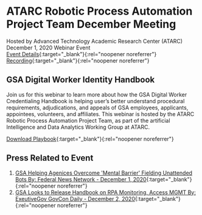 # ATARC Robotic Process Automation Project Team	December Meeting
Hosted by Advanced Technology Academic Research Center (ATARC) 
December 1, 2020
Webinar Event  
[Event Details](https://www.eventbrite.com/e/webinar-gsa-digital-worker-credentialing-handbook-tickets-131421714887){:target="_blank"}{:rel="noopener noreferrer"}</br>
[Recording](https://www.youtube.com/watch?v=1fGkLHmnTLs&feature=youtu.be){:target="_blank"}{:rel="noopener noreferrer"}

## GSA Digital Worker Identity Handbook
Join us for this webinar to learn more about how the GSA Digital Worker Credentialing Handbook is helping user’s better understand procedural requirements, adjudications, and appeals of GSA employees, applicants, appointees, volunteers, and affiliates. This webinar is hosted by the ATARC Robotic Process Automation Project Team, as part of the artificial Intelligence and Data Analytics Working Group at ATARC.

[Download Playbook](https://playbooks.idmanagement.gov/playbooks/){:target="_blank"}{:rel="noopener noreferrer"}

## Press Related to Event

1. [GSA Helping Agenices Overcome 'Mental Barrier' Fielding Unattended Bots By: Federal News Network - December 1, 2020](https://federalnewsnetwork.com/artificial-intelligence/2020/12/gsa-helping-agencies-overcome-mental-barrier-fielding-unattended-bots/){:target="_blank"}{:rel="noopener noreferrer"}
2. [GSA Looks to Release Handbook on RPA Monitoring, Access MGMT By: ExeutiveGov GovCon Daily - December 2, 2020](https://www.executivegov.com/2020/12/gsa-looks-to-release-handbook-on-rpa-monitoring-access-mgmt/){:target="_blank"}{:rel="noopener noreferrer"}
